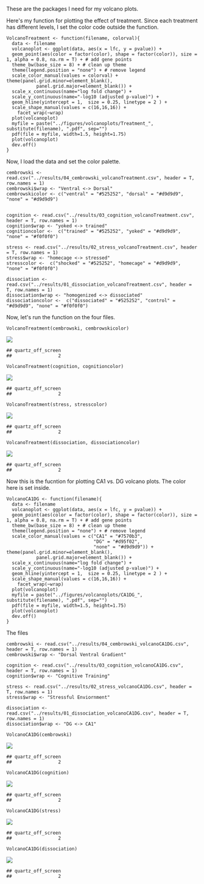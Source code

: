 These are the packages I need for my volcano plots.

Here's my function for plotting the effect of treatment. Since each
treatment has different levels, I set the color code outside the
function.

    VolcanoTreatment <- function(filename, colorval){
      data <- filename
      volcanoplot <- ggplot(data, aes(x = lfc, y = pvalue)) + 
      geom_point(aes(color = factor(color), shape = factor(color)), size = 1, alpha = 0.8, na.rm = T) + # add gene points
      theme_bw(base_size = 8) + # clean up theme
      theme(legend.position = "none") + # remove legend 
      scale_color_manual(values = colorval) + theme(panel.grid.minor=element_blank(),
               panel.grid.major=element_blank()) + 
      scale_x_continuous(name="log fold change") +
      scale_y_continuous(name="-log10 (adjusted p-value)") +
      geom_hline(yintercept = 1,  size = 0.25, linetype = 2 ) + 
      scale_shape_manual(values = c(16,16,16)) +
        facet_wrap(~wrap)
      plot(volcanoplot)
      myfile = paste("../figures/volcanoplots/Treatment_", substitute(filename), ".pdf", sep="")
      pdf(file = myfile, width=1.5, height=1.75)
      plot(volcanoplot)
      dev.off()
    }

Now, I load the data and set the color palette.

    cembrowski <- read.csv("../results/04_cembrowski_volcanoTreatment.csv", header = T, row.names = 1)
    cembrowski$wrap <- "Ventral <-> Dorsal"
    cembrowskicolor <- c("ventral" = "#525252", "dorsal" = "#d9d9d9", "none" = "#d9d9d9")


    cognition <- read.csv("../results/03_cognition_volcanoTreatment.csv", header = T, row.names = 1)
    cognition$wrap <- "yoked <-> trained"
    cognitioncolor <-  c("trained" = "#525252", "yoked" = "#d9d9d9", "none" = "#f0f0f0")

    stress <- read.csv("../results/02_stress_volcanoTreatment.csv", header = T, row.names = 1)
    stress$wrap <- "homecage <-> stressed"
    stresscolor <-  c("shocked" = "#525252", "homecage" = "#d9d9d9", "none" = "#f0f0f0")

    dissociation <- read.csv("../results/01_dissociation_volcanoTreatment.csv", header = T, row.names = 1)
    dissociation$wrap <- "homogenized <-> dissociated"
    dissociationcolor <-  c("dissociated" = "#525252", "control" = "#d9d9d9", "none" = "#f0f0f0")

Now, let's run the function on the four files.

    VolcanoTreatment(cembrowski, cembrowskicolor)

![](../figures/volcanoplots/Treatment-1.png)

    ## quartz_off_screen 
    ##                 2

    VolcanoTreatment(cognition, cognitioncolor)

![](../figures/volcanoplots/Treatment-2.png)

    ## quartz_off_screen 
    ##                 2

    VolcanoTreatment(stress, stresscolor)

![](../figures/volcanoplots/Treatment-3.png)

    ## quartz_off_screen 
    ##                 2

    VolcanoTreatment(dissociation, dissociationcolor)

![](../figures/volcanoplots/Treatment-4.png)

    ## quartz_off_screen 
    ##                 2

Now this is the fucntion for plotting CA1 vs. DG volcano plots. The
color here is set inside.

    VolcanoCA1DG <- function(filename){
      data <- filename
      volcanoplot <- ggplot(data, aes(x = lfc, y = pvalue)) + 
      geom_point(aes(color = factor(color), shape = factor(color)), size = 1, alpha = 0.8, na.rm = T) + # add gene points
      theme_bw(base_size = 8) + # clean up theme
      theme(legend.position = "none") + # remove legend 
      scale_color_manual(values = c("CA1" = "#7570b3",
                                    "DG" = "#d95f02", 
                                    "none" = "#d9d9d9")) + theme(panel.grid.minor=element_blank(),
               panel.grid.major=element_blank()) + 
      scale_x_continuous(name="log fold change") +
      scale_y_continuous(name="-log10 (adjusted p-value)") +
      geom_hline(yintercept = 1,  size = 0.25, linetype = 2 ) + 
      scale_shape_manual(values = c(16,16,16)) +
        facet_wrap(~wrap)
      plot(volcanoplot)
      myfile = paste("../figures/volcanoplots/CA1DG_", substitute(filename), ".pdf", sep="")
      pdf(file = myfile, width=1.5, height=1.75)
      plot(volcanoplot)
      dev.off()
    }

The files

    cembrowski <- read.csv("../results/04_cembrowski_volcanoCA1DG.csv", header = T, row.names = 1)
    cembrowski$wrap <- "Dorsal Ventral Gradient"

    cognition <- read.csv("../results/03_cognition_volcanoCA1DG.csv", header = T, row.names = 1)
    cognition$wrap <- "Cognitive Training"

    stress <- read.csv("../results/02_stress_volcanoCA1DG.csv", header = T, row.names = 1)
    stress$wrap <- "Stressful Enviornment"

    dissociation <- read.csv("../results/01_dissociation_volcanoCA1DG.csv", header = T, row.names = 1)
    dissociation$wrap <- "DG <-> CA1"

    VolcanoCA1DG(cembrowski)

![](../figures/volcanoplots/CA1DG-1.png)

    ## quartz_off_screen 
    ##                 2

    VolcanoCA1DG(cognition)

![](../figures/volcanoplots/CA1DG-2.png)

    ## quartz_off_screen 
    ##                 2

    VolcanoCA1DG(stress)

![](../figures/volcanoplots/CA1DG-3.png)

    ## quartz_off_screen 
    ##                 2

    VolcanoCA1DG(dissociation)

![](../figures/volcanoplots/CA1DG-4.png)

    ## quartz_off_screen 
    ##                 2
